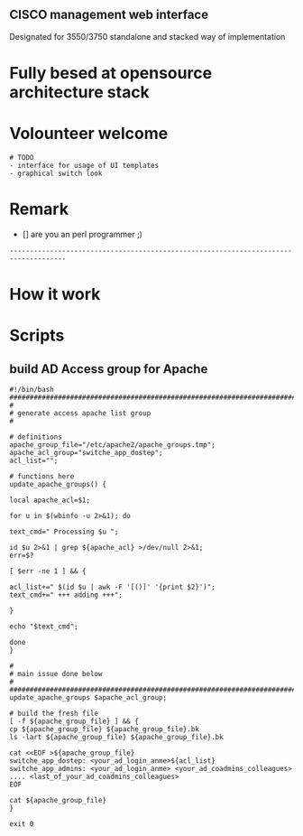 
## CISCO management web interface

Designated for 3550/3750 standalone and stacked way of implementation


# Fully besed at opensource architecture stack

# Volounteer welcome
```
# TODO
- interface for usage of UI templates
- graphical switch look
```


# Remark

- [] are you an perl programmer ;)

```
------------------------------------------------------------------------------------
```

# How it work

# Scripts

## build AD Access group for Apache

```
#!/bin/bash
##############################################################################################
#
# generate access apache list group
#

# definitions
apache_group_file="/etc/apache2/apache_groups.tmp";
apache_acl_group="switche_app_dostep";
acl_list="";

# functions here
update_apache_groups() {

local apache_acl=$1;

for u in $(wbinfo -u 2>&1); do

text_cmd=" Processing $u ";

id $u 2>&1 | grep ${apache_acl} >/dev/null 2>&1;
err=$?

[ $err -ne 1 ] && {

acl_list+=" $(id $u | awk -F '[()]' '{print $2}')";
text_cmd+=" +++ adding +++";

}

echo "$text_cmd";

done
}

#
# main issue done below
#
##############################################################################################
update_apache_groups $apache_acl_group;

# build the fresh file
[ -f ${apache_group_file} ] && {
cp ${apache_group_file} ${apache_group_file}.bk
ls -lart ${apache_group_file} ${apache_group_file}.bk

cat <<EOF >${apache_group_file}
switche_app_dostep: <your_ad_login_anme>${acl_list}
switche_app_admins: <your_ad_login_anme> <your_ad_coadmins_colleagues> .... <last_of_your_ad_coadmins_colleagues>
EOF

cat ${apache_group_file}
}

exit 0
```
